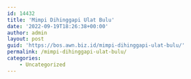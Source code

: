 ```yaml
---
id: 14432
title: 'Mimpi Dihinggapi Ulat Bulu'
date: '2022-09-19T18:26:38+00:00'
author: admin
layout: post
guid: 'https://bos.awn.biz.id/mimpi-dihinggapi-ulat-bulu/'
permalink: /mimpi-dihinggapi-ulat-bulu/
categories:
    - Uncategorized
---
```


